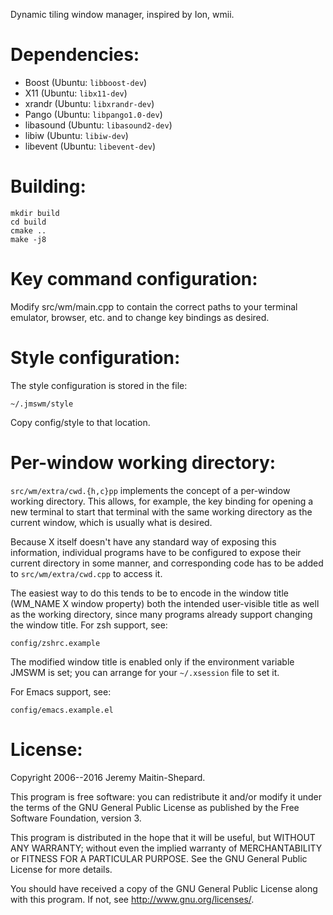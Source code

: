 Dynamic tiling window manager, inspired by Ion, wmii.

Dependencies:
=============

- Boost (Ubuntu: `libboost-dev`)
- X11 (Ubuntu: `libx11-dev`)
- xrandr (Ubuntu: `libxrandr-dev`)
- Pango (Ubuntu: `libpango1.0-dev`)
- libasound (Ubuntu: `libasound2-dev`)
- libiw (Ubuntu: `libiw-dev`)
- libevent (Ubuntu: `libevent-dev`)

Building:
=========

    mkdir build
    cd build
    cmake ..
    make -j8

Key command configuration:
==========================

Modify src/wm/main.cpp to contain the correct paths to your terminal
emulator, browser, etc. and to change key bindings as desired.

Style configuration:
====================

The style configuration is stored in the file:

    ~/.jmswm/style

Copy config/style to that location.

Per-window working directory:
=============================

`src/wm/extra/cwd.{h,c}pp` implements the concept of a per-window working
directory.  This allows, for example, the key binding for opening a new terminal
to start that terminal with the same working directory as the current window,
which is usually what is desired.

Because X itself doesn't have any standard way of exposing this information,
individual programs have to be configured to expose their current directory in
some manner, and corresponding code has to be added to `src/wm/extra/cwd.cpp` to
access it.

The easiest way to do this tends to be to encode in the window title (WM_NAME X
window property) both the intended user-visible title as well as the working
directory, since many programs already support changing the window title.  For
zsh support, see:

    config/zshrc.example
  
The modified window title is enabled only if the environment variable JMSWM is
set; you can arrange for your `~/.xsession` file to set it.

For Emacs support, see:

    config/emacs.example.el

License:
========

Copyright 2006--2016 Jeremy Maitin-Shepard.

This program is free software: you can redistribute it and/or modify
it under the terms of the GNU General Public License as published by
the Free Software Foundation, version 3.

This program is distributed in the hope that it will be useful, but
WITHOUT ANY WARRANTY; without even the implied warranty of
MERCHANTABILITY or FITNESS FOR A PARTICULAR PURPOSE.  See the GNU
General Public License for more details.

You should have received a copy of the GNU General Public License
along with this program.  If not, see <http://www.gnu.org/licenses/>.
